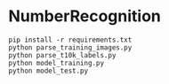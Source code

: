# NumberRecognition

```
pip install -r requirements.txt
python parse_training_images.py
python parse_t10k_labels.py
python model_training.py
python model_test.py
```